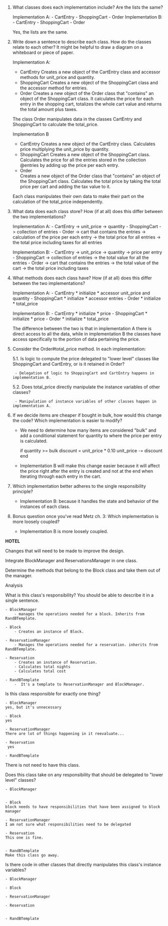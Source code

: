 1. What classes does each implementation include? Are the lists the same?

    Implementation A: 
        - CartEntry
        - ShoppingCart
        - Order
    Implementation B:
        - CartEntry
        - ShoppingCart
        - Order

    Yes, the lists are the same.

2. Write down a sentence to describe each class.
How do the classes relate to each other? It might be helpful to draw a diagram on a whiteboard or piece of paper.

    Implementation A:

    - CartEntry
        Creates a new object of the CartEntry class and accessor methods for unit_price and quantity.
    - ShoppingCart
        Creates a new object of the ShoppingCart class and the accessor method for entries.
    - Order
        Creates a new object of the Order class that "contains" an object of the ShoppingCart class. 
        It calculates the price for each entry in the shopping cart, totalizes the whole cart value and returns the total amount plus taxes. 
        
    The class Order manipulates data in the classes CartEntry and ShoppingCart to calculate the total_price.

    Implementation B

    - CartEntry
        Creates a new object of the CartEntry class.
        Calculates price multiplying the unit_price by quantity.
    - ShoppingCart
        Creates a new object of the ShoppingCart class.
        Calculates the price for all the entries stored in the collection @entries by adding up the price per each entry.
    - Order    
        Creates a new object of the Order class that "contains" an object of the ShoppingCart class.
        Calculates the total price by taking the total price per cart and adding the tax value to it.

    Each class manipulates their own data to make their part on the calculation of the total_price independently. 
        

3. What data does each class store? How (if at all) does this differ between the two implementations?

    Implementation A: 
        - CartEntry
            -> unit_price
            -> quantity
        - ShoppingCart
            -> collection of entries
        - Order
            -> cart that contains the entries 
            -> calculation of the price per each entry 
            -> the total price for all entries
            -> the total price including taxes for all entries

    Implementation B:
        - CartEntry
            -> unit_price
            -> quantity
            -> price per entry
        - ShoppingCart
            -> collection of entries
            -> the total value for all the entries
        - Order
            -> cart that contains the entries 
            -> the total value of the cart
            -> the total price including taxes

4. What methods does each class have? How (if at all) does this differ between the two implementations?

    Implementation A:
        - CartEntry
            * initialize
            * accessor unit_price and quantity
        - ShoppingCart
            * initialize
            * accessor entries
        - Order
            * initialize
            * total_price

    Implementation B:
        - CartEntry
            * initialize
            * price
        - ShoppingCart
            * initialize
            * price
        - Order
            * initialize
            * total_price

    The difference between the two is that in implementation A there is direct access to all the data, while in implementation B the classes have access specifically to the portion of data pertaining the price.


5. Consider the Order#total_price method. In each implementation:

    5.1. Is logic to compute the price delegated to "lower level" classes like ShoppingCart and CartEntry, or is it retained in Order?

        - Delegation of logic to ShoppingCart and CartEntry happens in implementation B.

    5.2. Does total_price directly manipulate the instance variables of other classes?

        - Manipulation of instance variables of other classes happen in implementation A.


6. If we decide items are cheaper if bought in bulk, how would this change the code? Which implementation is easier to modify?

    - We need to determine how many items are considered "bulk" and add a conditional statement for quantity to where the price per entry is calculated. 
       
        if quantity >= bulk 
            discount = unit_price * 0.10
            unit_price -= discount
        end

    - Implementation B will make this change easier because it will affect the price right after the entry is created and not at the end when iterating through each entry in the cart. 


7. Which implementation better adheres to the single responsibility principle?

    - Implementation B: because it handles the state and behavior of the instances of each class.

8. Bonus question once you've read Metz ch. 3: Which implementation is more loosely coupled?

    - Implementation B is more loosely coupled.

________________________HOTEL________________________

Changes that will need to be made to improve the design.

Integrate BlockManager and ReservationsManager in one class.

Determine the methods that belong to the Block class and take them out of the manager.



Analysis

What is this class's responsibility?
You should be able to describe it in a single sentence.

    - BlockManager
        - manages the operations needed for a block. Inherits from RandBTemplate.

    - Block
        - Creates an instance of Block.

    - ReservationManager
        - Manages the operations needed for a reservation. inherits from RandBTemplate.

    - Reservation
        - Creates an instance of Reservation.
        - Calculates total nights
        - Calculates total cost

    - RandBTemplate
        -  It's a template to ReservationManager and BlockManager. 


Is this class responsible for exactly one thing? 

    - BlockManager
    yes, but it's unnecessary 

    - Block 
    yes

    - ReservationManager
    There are lot of things happening in it reevaluate...
      
    - Reservation
     yes 

    - RandBTemplate
There is not need to have this class.


Does this class take on any responsibility that should be delegated to "lower level" classes?

    - BlockManager
        

    - Block
    block needs to have responsibilities that have been assigned to block manager
        
    - ReservationManager
    I am not sure what responsibilities need to be delegated
      
    - Reservation
    This one is fine.
     

    - RandBTemplate
    Make this class go away.
    

Is there code in other classes that directly manipulates this class's instance variables?

    - BlockManager

    - Block
        
    - ReservationManager
      
    - Reservation
     

    - RandBTemplate
    
